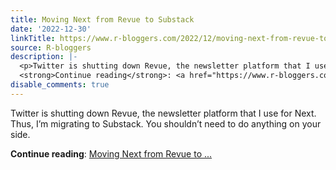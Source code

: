 ```yaml
---
title: Moving Next from Revue to Substack
date: '2022-12-30'
linkTitle: https://www.r-bloggers.com/2022/12/moving-next-from-revue-to-substack/
source: R-bloggers
description: |-
  <p>Twitter is shutting down Revue, the newsletter platform that I use for Next. Thus, I’m migrating to Substack. You shouldn’t need to do anything on your side.</p>
  <strong>Continue reading</strong>: <a href="https://www.r-bloggers.com/2022/12/moving-next-from-revue-to-substack/">Moving Next from Revue to ...
disable_comments: true
---
```

<p>Twitter is shutting down Revue, the newsletter platform that I use for Next. Thus, I’m migrating to Substack. You shouldn’t need to do anything on your side.</p>
<strong>Continue reading</strong>: <a href="https://www.r-bloggers.com/2022/12/moving-next-from-revue-to-substack/">Moving Next from Revue to ...